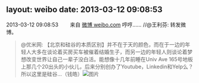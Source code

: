 layout: weibo
date: 2013-03-12 09:08:53
---
2013-03-12 09:08:53  &nbsp;&nbsp;&nbsp;&nbsp;&nbsp;&nbsp; 来自 <a href="http://weibo.com/" rel="nofollow">微博 weibo.com</a>
哼哼…… //@王利芬: 转发微博。
>  @优米网: 【北京和硅谷的本质区别】并不在于天的颜色，而在于一边的年轻人大多在谈论着买房买车被催着结婚生子，而另一边的年轻人则谈论着梦想改变世界让自己一辈子没白活。能想像十几年前睡在Univ Ave 165号地板上那几个20出头的小伙儿，后来分别创办了Youtube，Linkedin和Yelp么？所以这里是硅谷…（钱皓） ​​​
>  ![图片](https://ww4.sinaimg.cn/large/6601ce85jw1e2mp2jsir6j.jpg)

